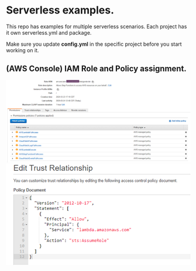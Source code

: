 # Serverless examples.
This repo has examples for multiple serverless scenarios. Each project has it own serverless.yml and package.

Make sure you update **config.yml** in the specific project before you start working on it.

## (AWS Console) IAM Role and Policy assignment.
![Image description](./policies/role-policies.png)
![Image description](./policies/role-trust-relationship.png)
